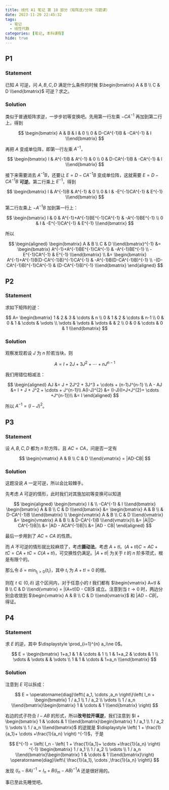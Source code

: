 ```yaml
---
title: 线代 A1 笔记 第 10 部分（矩阵逆/分块 习题课）
date: 2023-11-20 22:45:32
tags:
  - 笔记
  - 线性代数
categories: [笔记, 本科课程]
hide: true
---
```


## P1
### Statement
已知 $A$ 可逆，问 $A,B,C,D$ 满足什么条件的时候 $\begin{bmatrix} A & B \\ C & D \\\end{bmatrix}$ 可逆？求之。

### Solution

类似于普通矩阵求逆，一步步初等变换吧。先用第一行左乘 $-CA^{-1}$ 再加到第二行上，得到

$$
\begin{bmatrix} A & B & I & 0 \\ 0 & D-CA^{-1}B & -CA^{-1} & I \\\end{bmatrix}
$$

再把 $A$ 变成单位阵，即第一行左乘 $A^{-1}$，

$$
\begin{bmatrix} I & A^{-1}B & A^{-1} & 0 \\ 0 & D-CA^{-1}B & -CA^{-1} & I \\\end{bmatrix}
$$

接下来需要消去 $A^{-1}B$，还要让 $E=D-CA^{-1}B$ 变成单位阵，这就需要 $E = D-CA^{-1}B$ **可逆**。第二行乘上 $E^{-1}$，得到

$$
\begin{bmatrix} I & A^{-1}B & A^{-1} & 0 \\ 0 & I & -E^{-1}CA^{-1} & E^{-1} \\\end{bmatrix}
$$

第二行左乘上 $-A^{-1}B$ 加到第一行上：

$$
\begin{bmatrix} I & 0 & A^{-1}+A^{-1}BE^{-1}CA^{-1} & -A^{-1}BE^{-1} \\ 0 & I & -E^{-1}CA^{-1} & E^{-1} \\\end{bmatrix}
$$

所以

$$
\begin{aligned}
\begin{bmatrix} A & B \\ C & D \\\end{bmatrix}^{-1} &= \begin{bmatrix} A^{-1}+A^{-1}BE^{-1}CA^{-1} & -A^{-1}BE^{-1} \\ -E^{-1}CA^{-1} & E^{-1} \\\end{bmatrix} \\
&= \begin{bmatrix} A^{-1}+A^{-1}B(D-CA^{-1}B)^{-1}CA^{-1} & -A^{-1}B(D-CA^{-1}B)^{-1} \\ -(D-CA^{-1}B)^{-1}CA^{-1} & (D-CA^{-1}B)^{-1} \\\end{bmatrix}
\end{aligned}
$$

## P2

### Statement
求如下矩阵的逆：

$$
A=  \begin{bmatrix} 1 & 2 & 3 & \cdots & n \\ 0 & 1 & 2 & \cdots & n-1 \\ 0 & 0 & 1 & \cdots & \vdots \\ \vdots & \vdots & \vdots &  & 2 \\ 0 & 0 & \cdots & 0 & 1 \\\end{bmatrix}
$$
### Solution
观察发现若设 $J$ 为 $n$ 阶若当块，则

$$
A= I+2J+3J^2+ \cdots +nJ^{n-1}
$$

我们用错位相减法：

$$
\begin{aligned}
AJ &= J + 2J^2 + 3J^3 + \cdots  + (n-1)J^{n-1} \\
A - AJ &= I + J + J^2 + \cdots  + J^{n-1}\\
A(I-J)^{2} &= (I-J)(I+J+J^{2}+ \cdots +J^{n-1})\\
&= I
\end{aligned}
$$

所以 $A^{-1} = (I-J)^2$。

## P3
### Statement

设 $A,B,C,D$ 都为 $n$ 阶方阵，且 $AC=CA$，问是否一定有

$$
\begin{vmatrix} A & B \\ C & D \\\end{vmatrix} = |AD-CB|
$$

### Solution

这题没说 $A$ 一定可逆，所以会比较棘手。

先考虑 $A$ 可逆的情形，此时我们对其施加初等变换可以知道

$$
\begin{aligned}
\begin{bmatrix} I &  \\ -CA^{-1} & I \\\end{bmatrix} \begin{bmatrix} A & B \\ C & D \\\end{bmatrix} &= \begin{bmatrix} A & B \\  & D-CA^{-1}B \\\end{bmatrix} \\
\begin{vmatrix} A & B \\ C & D \\\end{vmatrix} &= \begin{vmatrix} A & B \\  & D-CA^{-1}B \\\end{vmatrix}\\
&= |A||D-CA^{-1}B|\\
&= |AD - ACA^{-1}B|\\
&= |AD - CB|
\end{aligned}
$$

最后一步用到了 $AC=CA$ 的性质。

而 $A$ 不可逆的情形就比较麻烦了，考虑**摄动法**。考虑 $A+tI$。$(A+tI)C = AC + tC = CA + tC = C(A+tI)$，可交换性仍满足。$|A+tI|$ 为关于 $t$ 的 $n$ 阶多项式，根是有限个的。

那么令 $\delta = \displaystyle \min_{t_i> 0}\left\{ t_i \right\}$，其中 $t_i$ 为 $A+tI=0$ 的根。

则在 $t\in(0,\delta)$ 这个区间内，对于任意小的 $t$ 我们都有 $\begin{vmatrix} A+tI & B \\ C & D \\\end{vmatrix} = |(A+tI)D - CB|$ 成立。注意到当 $t\to 0$ 时，两边分别会收敛到 $\begin{vmatrix} A & B \\ C & D \\\end{vmatrix}$ 和 $|AD-CB|$，得证。

## P4

### Statement

求 $E$ 的逆，其中 $\displaystyle \prod_{i=1}^{n} a_i\ne 0$。

$$
E = \begin{bmatrix} 1+a_1 & 1 & \cdots & 1 \\ 1 & 1+a_2 & \cdots & 1 \\ \vdots & \vdots &  & \vdots \\ 1 & 1 & \cdots & 1+a_n \\\end{bmatrix}
$$

### Solution

注意到 $E$ 可以拆成：

$$
E = \operatorname{diag}\left\{ a_1, \cdots ,a_n \right\}\left( I_n + \begin{bmatrix} 1 / a_1 \\ 1 / a_2 \\ \vdots \\ 1 / a_n \\\end{bmatrix}\begin{bmatrix} 1  & \cdots & 1 \\\end{bmatrix} \right) 
$$

右边的式子符合 $I - AB$ 的形式，所以**改号拉开填逆**，我们注意到 $I + \begin{bmatrix} 1 & \cdots & 1 \\\end{bmatrix}\begin{bmatrix} 1 / a_1 \\ 1 / a_2 \\ \vdots \\ 1 / a_n \\\end{bmatrix}$ 的逆就是 $\displaystyle \left( 1 + \frac{1}{a_1}+ \cdots +\frac{1}{a_n} \right) ^{-1}$，于是

$$
E^{-1} = \left( I_n - \left( 1 + \frac{1}{a_1}+ \cdots +\frac{1}{a_n} \right) ^{-1} \begin{bmatrix} 1 / a_1 \\ 1 / a_2 \\ \vdots \\ 1 / a_n \\\end{bmatrix}\begin{bmatrix} 1  & \cdots & 1 \\\end{bmatrix}\right) \operatorname{diag}\left\{ \frac{1}{a_1}, \cdots ,\frac{1}{a_n} \right\}
$$

发现 $(I_n - BA)^{-1} = I_n + B(I_m - AB)^{-1}A$ 还是很好用的。

事已至此先睡觉吧。